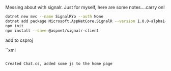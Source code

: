 Messing about with signalr. Just for myself, here are some notes....carry on!

```sh
dotnet new mvc --name SignalRYo --auth None
dotnet add package Microsoft.AspNetCore.SignalR --version 1.0.0-alpha1-final
npm init
npm install --save @aspnet/signalr-client

```

add to csproj

``xml

  <Target Name="CopyFiles" BeforeTargets="Publish">
    <Exec Command="npm install" />
    <ItemGroup>
      <NpmFiles Include=".\node_modules\@aspnet\signalr-client\dist\browser\*.js" />
    </ItemGroup>
    <Copy SourceFiles="@(NpmFiles)" DestinationFolder="wwwroot\js\signalr" />
  </Target>

```

Created Chat.cs, added some js to the home page